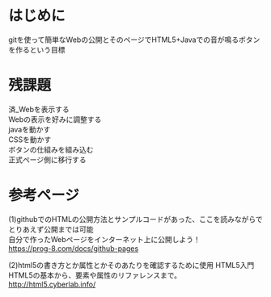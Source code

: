 # はじめに

gitを使って簡単なWebの公開とそのページでHTML5+Javaでの音が鳴るボタンを作るという目標

# 残課題

  済_Webを表示する<br>
  Webの表示を好みに調整する<br>
  javaを動かす<br>
  CSSを動かす<br>
  ボタンの仕組みを組み込む<br>
  正式ページ側に移行する<br>

# 参考ページ
(1)githubでのHTMLの公開方法とサンプルコードがあった、ここを読みながらでとりあえず公開までは可能  
自分で作ったWebページをインターネット上に公開しよう！  
https://prog-8.com/docs/github-pages  

(2)html5の書き方とか属性とかそのあたりを確認するために使用
HTML5入門 HTML5の基本から、要素や属性のリファレンスまで。
http://html5.cyberlab.info/
